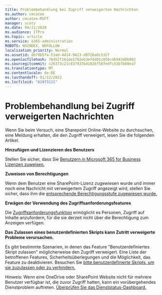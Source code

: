 ```yaml
---
title: Problembehandlung bei Zugriff verweigerten Nachrichten
ms.author: cmcatee
author: cmcatee-MSFT
manager: scotv
ms.date: 04/21/2020
ms.audience: ITPro
ms.topic: article
ms.service: o365-administration
ROBOTS: NOINDEX, NOFOLLOW
localization_priority: Normal
ms.assetid: d678b57a-53ad-4414-9423-d8726a0c532f
ms.openlocfilehash: 78d52f161de1792eb3ef4d01c050cdb94340b992
ms.sourcegitcommit: c26373c21c837937b41026f56fedfc51b7b80ea7
ms.translationtype: MT
ms.contentlocale: de-DE
ms.lasthandoff: 01/12/2022
ms.locfileid: "61973121"
---
```

# <a name="troubleshoot-access-denied-messages"></a>Problembehandlung bei Zugriff verweigerten Nachrichten

Wenn Sie beim Versuch, eine Sharepoint Online-Website zu durchsuchen, eine Meldung erhalten, die den Zugriff verweigert, lesen Sie die folgenden Artikel.

**Hinzufügen und Lizenzieren des Benutzers**

Stellen Sie sicher, dass Sie [Benutzern in Microsoft 365 for Business Lizenzen zuweisen.](https://docs.microsoft.com/microsoft-365/admin/add-users/add-users)

**Zuweisen von Berechtigungen**

Wenn dem Benutzer eine SharePoint-Lizenz zugewiesen wurde und immer noch eine Nachricht mit verweigertem Zugriff angezeigt wird, stellen Sie sicher, dass ihm die [entsprechende Berechtigungsstufe zugewiesen wurde.](https://docs.microsoft.com/sharepoint/understanding-permission-levels)

**Erwägen der Verwendung des Zugriffsanforderungsfeatures**

Die [Zugriffsanforderungsfunktion](https://support.office.com/article/Set-up-and-manage-access-requests-94B26E0B-2822-49D4-929A-8455698654B3) ermöglicht es Personen, Zugriff auf Inhalte anzufordern, für die sie derzeit nicht über die Berechtigung zum Anzeigen verfügen. 

**Das Zulassen eines benutzerdefinierten Skripts kann Zutritt verweigerte Probleme verursachen.**

Es gibt bestimmte Szenarien, in denen das Feature "Benutzerdefiniertes Skript zulassen" möglicherweise den Zugriff verweigert. Eine Liste der betroffenen Features, Sicherheitsüberlegungen und die Möglichkeit, das Feature zu deaktivieren. Besuchen Sie [bitte benutzerdefinierte Skripts, um sie zuzulassen oder zu verhindern.](https://docs.microsoft.com/sharepoint/allow-or-prevent-custom-script)

Hinweis: Wenn eine OneDrive oder SharePoint Website nicht für mehrere Benutzer verfügbar ist, die zuvor Zugriff hatten, kann ein vorübergehendes Dienstproblem auftreten. [Überprüfen Sie das Dienststatus-Dashboard.](https://portal.office.com/adminportal/home#/servicehealth)


  

